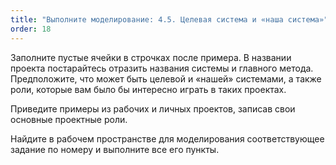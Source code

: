 ```yaml
---
title: "Выполните моделирование: 4.5. Целевая система и «наша система»"
order: 18
---
```




Заполните пустые ячейки в строчках после примера. В названии проекта постарайтесь отразить названия системы и главного метода. Предположите, что может быть целевой и «нашей» системами, а также роли, которые вам было бы интересно играть в таких проектах.

Приведите примеры из рабочих и личных проектов, записав свои основные проектные роли.

Найдите в рабочем пространстве для моделирования соответствующее задание по номеру и выполните все его пункты.

